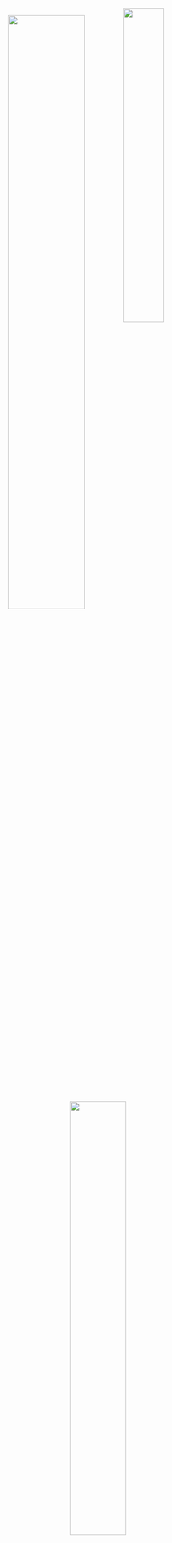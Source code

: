 <img align="right" src='https://cdn.jsdelivr.net/gh/noeru-desu/noeru-desu/assets/profile_image.png' width='40%'>

<p align="center"><img src="https://github-readme-stats.vercel.app/api?username=noeru-desu&show_icons=true" width='55%'></p>
<p align="center"><img src="https://github-readme-stats.vercel.app/api/top-langs/?username=noeru-desu&layout=compact" width='47%'></p>
<p align="center"><a href="https://space.bilibili.com/111285254"><img src="https://img.shields.io/badge/-Bilibili-00A1D6?style=flat-square"></a></p>
<p align="center"><img src="https://count.getloli.com/get/@noeru_desu?theme=rule34" alt="noeru-desu" width='38%'></p>
